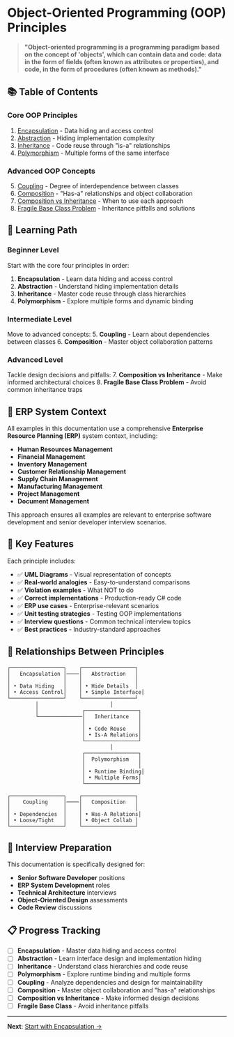 # Object-Oriented Programming (OOP) Principles

> **"Object-oriented programming is a programming paradigm based on the concept of 'objects', which can contain data and code: data in the form of fields (often known as attributes or properties), and code, in the form of procedures (often known as methods)."**

## 📚 Table of Contents

### Core OOP Principles
1. [Encapsulation](./01-encapsulation.md) - Data hiding and access control
2. [Abstraction](./02-abstraction.md) - Hiding implementation complexity
3. [Inheritance](./03-inheritance.md) - Code reuse through "is-a" relationships
4. [Polymorphism](./04-polymorphism.md) - Multiple forms of the same interface

### Advanced OOP Concepts
5. [Coupling](./05-coupling.md) - Degree of interdependence between classes
6. [Composition](./06-composition.md) - "Has-a" relationships and object collaboration
7. [Composition vs Inheritance](./07-composition-vs-inheritance.md) - When to use each approach
8. [Fragile Base Class Problem](./08-fragile-base-class.md) - Inheritance pitfalls and solutions

## 🎯 Learning Path

### **Beginner Level**
Start with the core four principles in order:
1. **Encapsulation** - Learn data hiding and access control
2. **Abstraction** - Understand hiding implementation details
3. **Inheritance** - Master code reuse through class hierarchies
4. **Polymorphism** - Explore multiple forms and dynamic binding

### **Intermediate Level**
Move to advanced concepts:
5. **Coupling** - Learn about dependencies between classes
6. **Composition** - Master object collaboration patterns

### **Advanced Level**
Tackle design decisions and pitfalls:
7. **Composition vs Inheritance** - Make informed architectural choices
8. **Fragile Base Class Problem** - Avoid common inheritance traps

## 🏢 ERP System Context

All examples in this documentation use a comprehensive **Enterprise Resource Planning (ERP)** system context, including:

- **Human Resources Management**
- **Financial Management** 
- **Inventory Management**
- **Customer Relationship Management**
- **Supply Chain Management**
- **Manufacturing Management**
- **Project Management**
- **Document Management**

This approach ensures all examples are relevant to enterprise software development and senior developer interview scenarios.

## 🧪 Key Features

Each principle includes:
- ✅ **UML Diagrams** - Visual representation of concepts
- ✅ **Real-world analogies** - Easy-to-understand comparisons
- ✅ **Violation examples** - What NOT to do
- ✅ **Correct implementations** - Production-ready C# code
- ✅ **ERP use cases** - Enterprise-relevant scenarios
- ✅ **Unit testing strategies** - Testing OOP implementations
- ✅ **Interview questions** - Common technical interview topics
- ✅ **Best practices** - Industry-standard approaches

## 🔄 Relationships Between Principles

```
┌─────────────────┐    ┌─────────────────┐
│   Encapsulation │────│   Abstraction   │
│                 │    │                 │
│ • Data Hiding   │    │ • Hide Details  │
│ • Access Control│    │ • Simple Interface│
└─────────────────┘    └─────────────────┘
         │                       │
         │              ┌─────────────────┐
         └──────────────│   Inheritance   │
                        │                 │
                        │ • Code Reuse    │
                        │ • Is-A Relations│
                        └─────────────────┘
                                 │
                        ┌─────────────────┐
                        │  Polymorphism   │
                        │                 │
                        │ • Runtime Binding│
                        │ • Multiple Forms│
                        └─────────────────┘

┌─────────────────┐    ┌─────────────────┐
│    Coupling     │────│   Composition   │
│                 │    │                 │
│ • Dependencies  │    │ • Has-A Relations│
│ • Loose/Tight   │    │ • Object Collab │
└─────────────────┘    └─────────────────┘
```

## 🎯 Interview Preparation

This documentation is specifically designed for:
- **Senior Software Developer** positions
- **ERP System Development** roles
- **Technical Architecture** interviews
- **Object-Oriented Design** assessments
- **Code Review** discussions

## 📋 Progress Tracking

- [ ] **Encapsulation** - Master data hiding and access control
- [ ] **Abstraction** - Learn interface design and implementation hiding
- [ ] **Inheritance** - Understand class hierarchies and code reuse
- [ ] **Polymorphism** - Explore runtime binding and multiple forms
- [ ] **Coupling** - Analyze dependencies and design for maintainability
- [ ] **Composition** - Master object collaboration and "has-a" relationships
- [ ] **Composition vs Inheritance** - Make informed design decisions
- [ ] **Fragile Base Class** - Avoid inheritance pitfalls

---

**Next**: [Start with Encapsulation →](./01-encapsulation.md)
